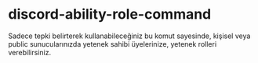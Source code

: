 # discord-ability-role-command
Sadece tepki belirterek kullanabileceğiniz bu komut sayesinde, kişisel veya public sunucularınızda yetenek sahibi üyelerinize, yetenek rolleri verebilirsiniz.
